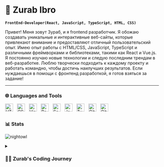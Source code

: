 # 🍑 Zurab Ibro 

**`FrontEnd-Developer(React, JavaScript, TypeScript, HTML, CSS)`**

Привет! Меня зовут Зураб, и я frontend разработчик. Я обожаю создавать уникальные и интерактивные веб-сайты, которые привлекают внимание и предоставляют отличный пользовательский опыт. Имею опыт работы с HTML/CSS, JavaScript, TypeScript и различными фреймворками и библиотеками, такими как React и Vue.js. Я постоянно изучаю новые технологии и следую последним трендам в веб-разработке. Люблю творчески подходить к каждому проекту и работать командно, чтобы достичь наилучших результатов. Если нуждаешься в помощи с фронтенд разработкой, я готов взяться за задание!

---
### 🌐 Languages and Tools 

<img align="left" alt="HTML5" width="26px" src="https://cdn.jsdelivr.net/gh/devicons/devicon/icons/html5/html5-original.svg" style="padding-right:10px;" />
<img align="left" alt="CSS3" width="26px" src="https://cdn.jsdelivr.net/gh/devicons/devicon/icons/css3/css3-original.svg" style="padding-right:10px;" />
<img align="left" alt="Visual Studio Code" width="26px" src="https://cdn.jsdelivr.net/gh/devicons/devicon/icons/vscode/vscode-original.svg" style="padding-right:10px;" />
<img align="left" alt="React" width="26px" src="https://cdn.jsdelivr.net/gh/devicons/devicon/icons/react/react-original.svg" style="padding-right:10px;" />
<img align="left" alt="Sass" width="26px" src="https://cdn.jsdelivr.net/gh/devicons/devicon/icons/sass/sass-original.svg" style="padding-right:10px;" />
<img align="left" alt="JavaScript" width="26px" src="https://cdn.jsdelivr.net/gh/devicons/devicon/icons/javascript/javascript-original.svg" style="padding-right:10px;" />
<img align="left" alt="TypeScrypt" width="26px" src="https://www.freedownloadlogo.com/logos/t/typescript-2.svg" style="padding-right:10px;" />
<img align="left" alt="Git" width="26px" src="https://cdn.jsdelivr.net/gh/devicons/devicon/icons/git/git-original.svg" style="padding-right:10px;" />
<img align="left" alt="GitHub" width="26px" src="https://user-images.githubusercontent.com/3369400/139447912-e0f43f33-6d9f-45f8-be46-2df5bbc91289.png" style="padding-right:10px;" />
<br />

#

### 📊 Stats

![nightowl](https://github-readme-stats.vercel.app/api?username=ZurabIbro&show_icons=true&hide=contribs,prs&cache_seconds=86400&theme=nightowl)

<details>
 <summary><h3>👨‍💻 Zurab's Coding Journey</h3></summary>
Привет! Меня зовут Зураб, мне 21 год. Я студент и обучаюсь на программиста в высшем учебном заведении. Моя основная специализация - разработка веб-приложений. Имею опыт работы с HTML/CSS, JavaScript, TypeScript и различными фреймворками и библиотеками, такими как Vue.js, React, redux, toolkit, router-dom и другие . Также владею навыками работы с системами контроля версий Git и платформой GitHub.
Я уже более трех лет погружен в программирование, и каждый день стараюсь развиваться в этой области. Моя страсть к кодированию подталкивает меня к изучению новых технологий и инструментов, чтобы быть в курсе последних тенденций в IT-индустрии.
Я настроен на долгосрочное развитие в этой профессии, и уверен, что моя страсть к программированию и постоянное стремление к самосовершенствованию приведут меня к достижению больших успехов в этой области.
